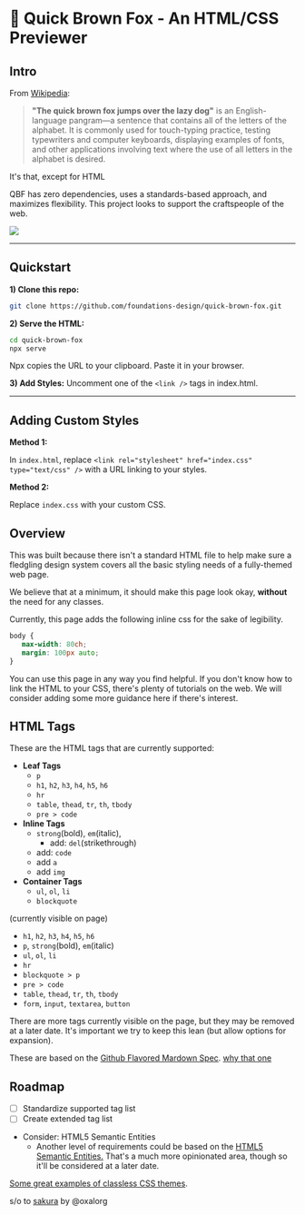 # 🦊 Quick Brown Fox - An HTML/CSS Previewer


## Intro

From [Wikipedia](https://en.wikipedia.org/wiki/The_quick_brown_fox_jumps_over_the_lazy_dog):

> **"The quick brown fox jumps over the lazy dog"** is an English-language pangram—a sentence that contains all of the letters of the alphabet. It is commonly used for touch-typing practice, testing typewriters and computer keyboards, displaying examples of fonts, and other applications involving text where the use of all letters in the alphabet is desired.
 
It's that, except for HTML

QBF has zero dependencies, uses a standards-based approach, and maximizes flexibility. This project looks to support the craftspeople of the web.

<a href="https://www.buymeacoffee.com/"><img src="https://img.buymeacoffee.com/button-api/?text=Buy me a coffee&emoji=☕&slug=earlman&button_colour=BD5FFF&font_colour=ffffff&font_family=Comic&outline_colour=000000&coffee_colour=FFDD00" /></a>

---

## Quickstart

**1) Clone this repo:**
```bash
git clone https://github.com/foundations-design/quick-brown-fox.git
```

**2) Serve the HTML:**
```bash
cd quick-brown-fox
npx serve
```

Npx copies the URL to your clipboard. Paste it in your browser.

**3) Add Styles:**
Uncomment one of the `<link />` tags in index.html.

---

## Adding Custom Styles

**Method 1:**

In `index.html`, replace `<link rel="stylesheet" href="index.css" type="text/css" />` with a URL linking to your styles.

**Method 2:**

Replace `index.css` with your custom CSS.

## Overview 

This was built because there isn't a standard HTML file to help make sure a fledgling design system covers all the basic styling needs of a fully-themed web page. 

We believe that at a minimum, it should make this page look okay, **without** the need for any classes.

Currently, this page adds the following inline css for the sake of legibility.

```css
body {
   max-width: 80ch;
   margin: 100px auto;
}
```

You can use this page in any way you find helpful. If you don't know how to link the HTML to your CSS, there's plenty of tutorials on the web. We will consider adding some more guidance here if there's interest.

## HTML Tags

These are the HTML tags that are currently supported:

- **Leaf Tags**
  - `p`
  - `h1`, `h2`, `h3`, `h4`, `h5`, `h6`
  - `hr`
  - `table`, `thead`, `tr`, `th`, `tbody`
  - `pre > code`
- **Inline Tags**
  - `strong`(bold), `em`(italic), 
     - add: `del`(strikethrough)
  - add: `code`
  - add `a`
  - add `img`
- **Container Tags**
  - `ul`, `ol`, `li`
  - `blockquote`

(currently visible on page)

- `h1`, `h2`, `h3`, `h4`, `h5`, `h6`
- `p`, `strong`(bold), `em`(italic)
- `ul`, `ol`, `li`
- `hr`
- `blockquote > p`
- `pre > code`
- `table`, `thead`, `tr`, `th`, `tbody`
- `form`, `input`, `textarea`, `button` 

There are more tags currently visible on the page, but they may be removed at a later date. It's important we try to keep this lean (but allow options for expansion).

These are based on the [Github Flavored Mardown Spec](https://github.github.com/gfm/). [why that one](https://github.com/foundations-design/quick-brown-fox/issues/2#issuecomment-1039557401)

## Roadmap 
- [ ] Standardize supported tag list
- [ ] Create extended tag list
- Consider: HTML5 Semantic Entities  
  - Another level of requirements could be based on the [HTML5 Semantic Entities.](https://www.w3schools.com/html/html5_semantic_elements.asp) That's a much more opinionated area, though so it'll be considered at a later date. 







[Some great examples of classless CSS themes](https://github.com/dbohdan/classless-css).

s/o to [sakura](https://github.com/oxalorg/sakura) by @oxalorg

